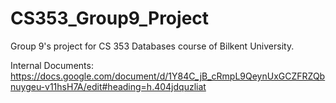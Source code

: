 # CS353_Group9_Project
Group 9's project for CS 353 Databases course of Bilkent University.

Internal Documents: https://docs.google.com/document/d/1Y84C_jB_cRmpL9QeynUxGCZFRZQbnuygeu-v11hsH7A/edit#heading=h.404jdquzliat

